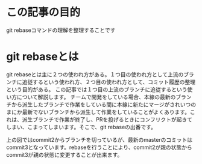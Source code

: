 # この記事の目的
git rebaseコマンドの理解を整理することです
# git rebaseとは
git rebaseとは主に２つの使われ方がある。１つ目の使われ方として上流のブランチに追従するという使われ方、２つ目の使われ方として、コミット履歴の整理という目的がある。
この記事では１つ目の上流のブランチに追従するという使い方について解説します。
チームで開発をしている場合、本線の最新のブランチから派生したブランチで作業をしている間に本線に新たにマージがされいつのまにか最新でないブランチから派生して作業をしていることがよくあります。これは、派生ブランチで作業が終了し、PRを投げるときにコンフリクトが起きてしまい、こまってしまいます。そこで、git rebaseの出番です。

上の図ではcommit2からブランチを切っているが、最新のmasterのコミットはcommit3となっています。rebaseを行うことにより、commit2が親の状態からcommit3が親の状態に変更することが出来ます。